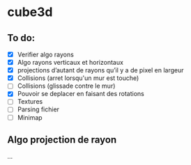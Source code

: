 # cube3d

## To do:

- [x]  Verifier algo rayons
- [x]  Algo rayons verticaux et horizontaux
- [x]  projections d’autant de rayons qu’il y a de pixel en largeur
- [x]  Collisions (arret lorsqu'un mur est touche)
- [ ]  Collisions (glissade contre le mur)
- [x]  Pouvoir se deplacer en faisant des rotations
- [ ]  Textures
- [ ]  Parsing fichier
- [ ]  Minimap

## Algo projection de rayon

…
